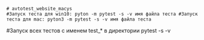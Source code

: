 ```
# avtotest_website_macys
#Запуск теста для win10: pyton -m pytest -s -v имя файла теста #Запуск теста для mac: pyton3 -m pytest -s -v имя файла теста
```
#Запуск всех тестов с именем test_* в директории pytest -s -v

